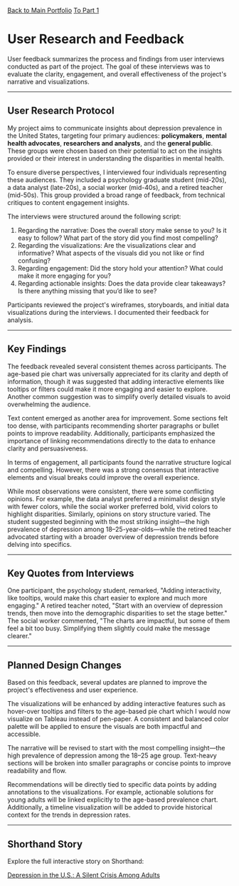 [Back to Main Portfolio](README.md) [To Part 1](final_project_Aagam.md)
# User Research and Feedback

User feedback summarizes the process and findings from user interviews conducted as part of the project. The goal of these interviews was to evaluate the clarity, engagement, and overall effectiveness of the project's narrative and visualizations. 

---

## User Research Protocol

My project aims to communicate insights about depression prevalence in the United States, targeting four primary audiences: **policymakers**, **mental health advocates**, **researchers and analysts**, and the **general public**. These groups were chosen based on their potential to act on the insights provided or their interest in understanding the disparities in mental health.

To ensure diverse perspectives, I interviewed four individuals representing these audiences. They included a psychology graduate student (mid-20s), a data analyst (late-20s), a social worker (mid-40s), and a retired teacher (mid-50s). This group provided a broad range of feedback, from technical critiques to content engagement insights.

The interviews were structured around the following script:
1. Regarding the narrative: Does the overall story make sense to you? Is it easy to follow? What part of the story did you find most compelling?
2. Regarding the visualizations: Are the visualizations clear and informative? What aspects of the visuals did you not like or find confusing?
3. Regarding engagement: Did the story hold your attention? What could make it more engaging for you?
4. Regarding actionable insights: Does the data provide clear takeaways? Is there anything missing that you’d like to see?

Participants reviewed the project's wireframes, storyboards, and initial data visualizations during the interviews. I documented their feedback for analysis.

---

## Key Findings

The feedback revealed several consistent themes across participants. The age-based pie chart was universally appreciated for its clarity and depth of information, though it was suggested that adding interactive elements like tooltips or filters could make it more engaging and easier to explore. Another common suggestion was to simplify overly detailed visuals to avoid overwhelming the audience.

Text content emerged as another area for improvement. Some sections felt too dense, with participants recommending shorter paragraphs or bullet points to improve readability. Additionally, participants emphasized the importance of linking recommendations directly to the data to enhance clarity and persuasiveness.

In terms of engagement, all participants found the narrative structure logical and compelling. However, there was a strong consensus that interactive elements and visual breaks could improve the overall experience.

While most observations were consistent, there were some conflicting opinions. For example, the data analyst preferred a minimalist design style with fewer colors, while the social worker preferred bold, vivid colors to highlight disparities. Similarly, opinions on story structure varied. The student suggested beginning with the most striking insight—the high prevalence of depression among 18–25-year-olds—while the retired teacher advocated starting with a broader overview of depression trends before delving into specifics.

---

## Key Quotes from Interviews

One participant, the psychology student, remarked, "Adding interactivity, like tooltips, would make this chart easier to explore and much more engaging." A retired teacher noted, "Start with an overview of depression trends, then move into the demographic disparities to set the stage better." The social worker commented, "The charts are impactful, but some of them feel a bit too busy. Simplifying them slightly could make the message clearer."

---

## Planned Design Changes

Based on this feedback, several updates are planned to improve the project's effectiveness and user experience.

The visualizations will be enhanced by adding interactive features such as hover-over tooltips and filters to the age-based pie chart which I would now visualize on Tableau instead of pen-paper. A consistent and balanced color palette will be applied to ensure the visuals are both impactful and accessible.

The narrative will be revised to start with the most compelling insight—the high prevalence of depression among the 18–25 age group. Text-heavy sections will be broken into smaller paragraphs or concise points to improve readability and flow.

Recommendations will be directly tied to specific data points by adding annotations to the visualizations. For example, actionable solutions for young adults will be linked explicitly to the age-based prevalence chart. Additionally, a timeline visualization will be added to provide historical context for the trends in depression rates.

---
## Shorthand Story

Explore the full interactive story on Shorthand:

[Depression in the U.S.: A Silent Crisis Among Adults](https://preview.shorthand.com/m7wxw4Z64yxGOHTG/responsive/desktop)

